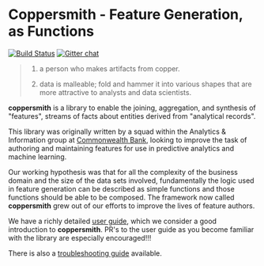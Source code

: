 Coppersmith - Feature Generation, as Functions
================================
[![Build Status](https://travis-ci.org/CommBank/coppersmith.svg?branch=master)](https://travis-ci.org/CommBank/coppersmith)
[![Gitter chat](https://badges.gitter.im/CommBank/coppersmith.png)](https://gitter.im/CommBank/coppersmith)


> 1. a person who makes artifacts from copper.
>
> 2. data is malleable; fold and hammer it into various shapes
>    that are more attractive to analysts and data scientists.

**coppersmith** is a library to enable the joining, aggregation, and synthesis
of "features", streams of facts about entities derived from "analytical
records".

This library was originally written by a squad within the Analytics &
Information group at [Commonwealth Bank](https://www.commbank.com.au/), looking
to improve the task of authoring and maintaining features for use in predictive
analytics and machine learning.

Our working hypothesis was that for all the complexity of the business domain
and the size of the data sets involved, fundamentally the logic used in feature
generation can be described as simple functions and those functions should be
able to be composed. The framework now called **coppersmith** grew out of our
efforts to improve the lives of feature authors.

We have a richly detailed [user guide](USERGUIDE.markdown),
which we consider a good introduction to **coppersmith**. PR's to the user
guide as you become familiar with the library are especially encouraged!!!

There is also a [troubleshooting guide](TROUBLESHOOTING.markdown) available.
